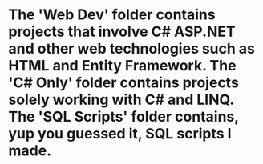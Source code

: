 # The 'Web Dev' folder contains projects that involve C# ASP.NET and other web technologies such as HTML and Entity Framework. The 'C# Only' folder contains projects solely working with C# and LINQ. The 'SQL Scripts' folder contains, yup you guessed it, SQL scripts I made.

